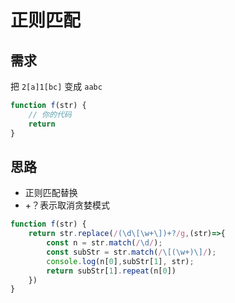 <!--
 * @Author: lijing
 * @Date: 2023-12-15 23:12:54
 * @LastEditors: lijing
 * @LastEditTime: 2023-12-15 23:28:59
 * @Description: 
-->
# 正则匹配

## 需求

把 `2[a]1[bc]` 变成 `aabc`

```js
function f(str) {
    // 你的代码
    return 
}
```
## 思路

+   正则匹配替换
+   +？表示取消贪婪模式

```js
function f(str) {
    return str.replace(/(\d\[\w+\])+?/g,(str)=>{
        const n = str.match(/\d/); 
        const subStr = str.match(/\[(\w+)\]/); 
        console.log(n[0],subStr[1], str); 
        return subStr[1].repeat(n[0])
    })
}
```
